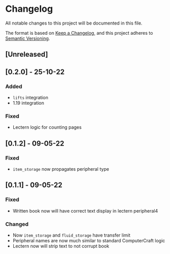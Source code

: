 # Changelog
All notable changes to this project will be documented in this file.

The format is based on [Keep a Changelog](https://keepachangelog.com/en/1.0.0/),
and this project adheres to [Semantic Versioning](https://semver.org/spec/v2.0.0.html).

## [Unreleased]

## [0.2.0] - 25-10-22

### Added

- `lifts` integration
- 1.19 integration

### Fixed

- Lectern logic for counting pages

## [0.1.2] - 09-05-22

### Fixed

- `item_storage` now propagates peripheral type

## [0.1.1] - 09-05-22

### Fixed

- Written book now will have correct text display in lectern peripheral4

### Changed

- Now `item_storage` and `fluid_storage` have transfer limit
- Peripheral names are now much similar to standard ComputerCraft logic
- Lectern now will strip text to not corrupt book
